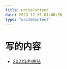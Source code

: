```yaml
---
title: writeContent
date: 2023-12-31 01:06:56
type: "writeContent"
---
```


# 写的内容

- [2021年的总结](2021_last_day.html)
